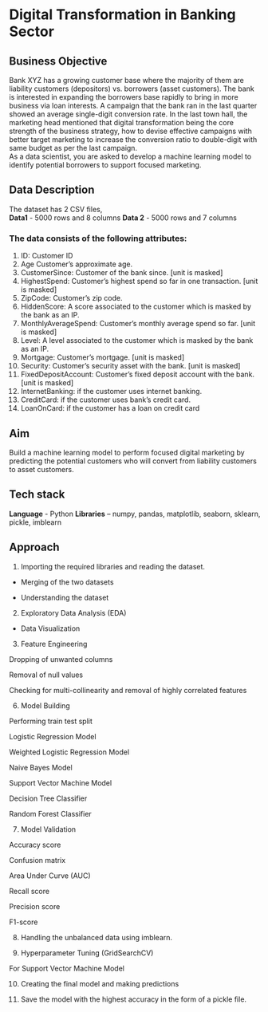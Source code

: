 # Digital Transformation in Banking Sector 
## Business Objective  
Bank XYZ has a growing customer base where the majority of them are liability 
customers (depositors) vs. borrowers (asset customers). The bank is interested in 
expanding the borrowers base rapidly to bring in more business via loan interests. 
A campaign that the bank ran in the last quarter showed an average single-digit 
conversion rate. In the last town hall, the marketing head mentioned that digital 
transformation being the core strength of the business strategy, how to devise effective 
campaigns with better target marketing to increase the conversion ratio to double-digit 
with same budget as per the last campaign.  
As a data scientist, you are asked to develop a machine learning model to identify 
potential borrowers to support focused marketing. 
## Data Description  
The dataset has 2 CSV files,  
**Data1** - 5000 rows and 8 columns 
**Data 2** - 5000 rows and 7 columns 
### The data consists of the following attributes: 
1. ID: Customer ID 
2. Age Customer’s approximate age. 
3. CustomerSince: Customer of the bank since. [unit is masked] 
4. HighestSpend: Customer’s highest spend so far in one transaction. [unit is 
masked] 
5. ZipCode: Customer’s zip code. 
6. HiddenScore: A score associated to the customer which is masked by the bank as an IP. 
7. MonthlyAverageSpend: Customer’s monthly average spend so far. [unit is masked] 
8. Level: A level associated to the customer which is masked by the bank as an IP. 
9. Mortgage: Customer’s mortgage. [unit is masked] 
10. Security: Customer’s security asset with the bank. [unit is masked] 
11. FixedDepositAccount: Customer’s fixed deposit account with the bank. [unit is masked] 
12. InternetBanking: if the customer uses internet banking. 
13. CreditCard: if the customer uses bank’s credit card. 
14. LoanOnCard: if the customer has a loan on credit card 
## Aim 
Build a machine learning model to perform focused digital marketing by predicting the 
potential customers who will convert from liability customers to asset customers. 
## Tech stack  
**Language** - Python 
**Libraries** – numpy, pandas, matplotlib, seaborn, sklearn, pickle, imblearn 
## Approach  
1. Importing the required libraries and reading the dataset.
- Merging of the two datasets

- Understanding the dataset

2. Exploratory Data Analysis (EDA)

- Data Visualization 

3. Feature Engineering  

Dropping of unwanted columns  

Removal of null values 

Checking for multi-collinearity and removal of highly correlated features 

6. Model Building 

  Performing train test split 

  Logistic Regression Model 

  Weighted Logistic Regression Model 

  Naive Bayes Model 

  Support Vector Machine Model 
  
  Decision Tree Classifier 
  
  Random Forest Classifier 

7. Model Validation  

  Accuracy score 
  
  Confusion matrix  
  
  Area Under Curve (AUC) 
  
  Recall score 
  
  Precision score 
  
  F1-score 

8. Handling the unbalanced data using imblearn. 

9. Hyperparameter Tuning (GridSearchCV) 

  For Support Vector Machine Model 

10. Creating the final model and making predictions 

11. Save the model with the highest accuracy in the form of a pickle file.
